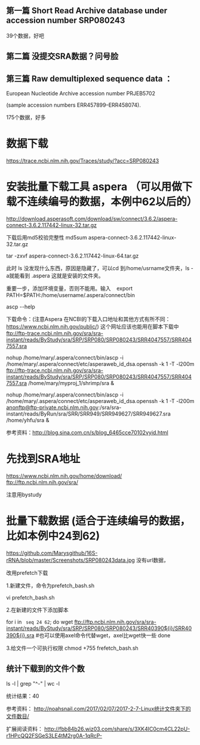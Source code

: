 

## 第一篇 Short Read Archive database under accession number SRP080243 <shrimp>
39个数据，好吧

## 第二篇 没提交SRA数据？问号脸

## 第三篇 Raw demultiplexed sequence data ：<oyster>

European Nucleotide Archive accession number PRJEB5702 

(sample accession numbers ERR457899–ERR458074). 

175个数据，好多


# 数据下载

https://trace.ncbi.nlm.nih.gov/Traces/study/?acc=SRP080243

# 安装批量下载工具 aspera （可以用做下载不连续编号的数据，本例中62以后的）
http://download.asperasoft.com/download/sw/connect/3.6.2/aspera-connect-3.6.2.117442-linux-32.tar.gz

下载后用md5校验完整性
md5sum aspera-connect-3.6.2.117442-linux-32.tar.gz

tar -zxvf aspera-connect-3.6.2.117442-linux-64.tar.gz

此时 ls 没发现什么东西，原因是隐藏了，可以cd 到/home/usrname文件夹，ls -a就能看到 .aspera
这就是安装的文件夹。

重要一步，添加环境变量，否则不能用。输入   
export PATH=$PATH:/home/username/.aspera/connect/bin

ascp --help

下载命令：(注意Aspera 在NCBI的下载入口地址和其他方式有所不同：https://www.ncbi.nlm.nih.gov/public/)
这个网址应该也能用在脚本下载中
ftp://ftp-trace.ncbi.nlm.nih.gov/sra/sra-instant/reads/ByStudy/sra/SRP/SRP080/SRP080243/SRR4047557/SRR4047557.sra

nohup /home/mary/.aspera/connect/bin/ascp -i /home/mary/.aspera/connect/etc/asperaweb_id_dsa.openssh -k 1 -T -l200m ftp://ftp-trace.ncbi.nlm.nih.gov/sra/sra-instant/reads/ByStudy/sra/SRP/SRP080/SRP080243/SRR4047557/SRR4047557.sra /home/mary/myproj_1/shrimp/sra & 

nohup /home/mary/.aspera/connect/bin/ascp -i /home/mary/.aspera/connect/etc/asperaweb_id_dsa.openssh -k 1 -T -l200m anonftp@ftp-private.ncbi.nlm.nih.gov:/sra/sra-instant/reads/ByRun/sra/SRR/SRR949/SRR949627/SRR949627.sra /home/yhfu/sra &  

参考资料：http://blog.sina.com.cn/s/blog_6465cce70102vyid.html




# 先找到SRA地址
https://www.ncbi.nlm.nih.gov/home/download/
ftp://ftp.ncbi.nlm.nih.gov/sra/

注意用bystudy


# 批量下载数据 (适合于连续编号的数据，比如本例中24到62)

https://github.com/Marysgithub/16S-rRNA/blob/master/Screenshots/SRP080243data.jpg
没有url数据，

改用prefetch下载

1.新建文件，命令为prefetch_bash.sh   

vi prefetch_bash.sh


2.在新建的文件下添加脚本

for i in ` seq 24 62`;
do
    wget ftp://ftp.ncbi.nlm.nih.gov/sra/sra-instant/reads/ByStudy/sra/SRP/SRP080/SRP080243/SRR40390${i}/SRR40390${i}.sra  #也可以使用axel命令代替wget，axel比wget快一些
done

3.给文件一个可执行权限
chmod +755 frefetch_bash.sh

## 统计下载到的文件个数

ls -l | grep "^-" | wc -l

统计结果：40

参考资料： http://noahsnail.com/2017/02/07/2017-2-7-Linux统计文件夹下的文件数目/




扩展阅读资料：
http://fbb84b26.wiz03.com/share/s/3XK4IC0cm4CL22pU-r1HPcQQ2FSGeS3LE4tM2rg0A-1qRcP-









